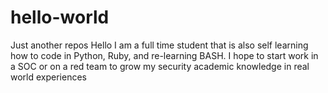 # hello-world
Just another repos
Hello I am a full time student that is also self learning how to code in Python, Ruby, and re-learning BASH.  I hope to start work in a SOC or on a red team to grow my security academic knowledge in real world experiences
